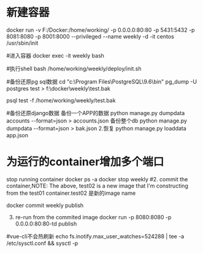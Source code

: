 # 新建容器
docker run  -v F:/Docker:/home/working/ -p 0.0.0.0:80:80 -p 5431:5432 -p 8081:8080 -p 8001:8000 --privileged   --name weekly -d -it  centos /usr/sbin/init 

#进入容器
docker exec -it weekly bash

#执行shell
bash /home/working/weekly/deploy/init.sh

#备份还原pg sql数据
cd "c:\Program Files\PostgreSQL\9.6\bin\"
pg_dump   -U postgres test > f:\docker\weekly\test.bak

psql test -f /home/working/weekly/test.bak



#备份还原django数据
备份一个APP的数据
python manage.py dumpdata accounts --format=json > accounts.json
备份整个db
python manage.py dumpdata --format=json > bak.json
2.恢复
python manage.py loaddata app.json


# 为运行的container增加多个端口
stop running container
docker ps -a
docker stop weekly
#2. commit the container,NOTE: The above, test02 is a new image that I'm constructing from the test01 container.test02 是新的image name

docker commit weekly publish

3. re-run from the commited image
docker run -p 8080:8080 -p 0.0.0.0:80:80-td publish


#vue-cli不会热刷新
echo fs.inotify.max_user_watches=524288 |  tee -a /etc/sysctl.conf &&  sysctl -p